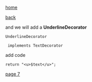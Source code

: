 [home](./page01.md)

[back](./page05.md)

and we will add a **UnderlineDecorator**
```
UnderlineDecorator
```

```
 implements TextDecorator
```

add code
```
return "<u>$text</u>";
```


[page 7](./page07.md)
